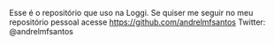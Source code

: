 Esse é o repositório que uso na Loggi. Se quiser me seguir no meu repositório pessoal acesse https://github.com/andrelmfsantos
Twitter: @andrelmfsantos
